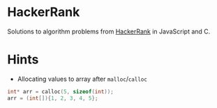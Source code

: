# HackerRank

Solutions to algorithm problems from [HackerRank](https://www.hackerrank.com) in JavaScript and C.

# Hints
- Allocating values to array after `malloc`/`calloc`
```c
int* arr = calloc(5, sizeof(int));
arr = (int[]){1, 2, 3, 4, 5};
```
